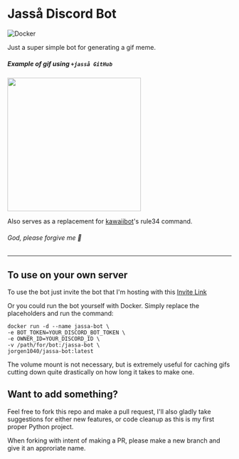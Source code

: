 # Jasså Discord Bot
![Docker](https://github.com/Jorgen1040/jassa-bot/workflows/Docker/badge.svg)

Just a super simple bot for generating a gif meme.

##### Example of gif using `+jasså GitHub`

<img src="https://cdn.discordapp.com/attachments/299979307827200001/768195653334466630/d3b7c913cd04ebfec0e9ec32cb6fd58c.gif" height="300">

Also serves as a replacement for [kawaiibot](https://github.com/KawaiiBot/KawaiiBot)'s rule34 command. 
###### God, please forgive me 🙏

___
## To use on your own server
To use the bot just invite the bot that I'm hosting with this [Invite Link](https://discord.com/api/oauth2/authorize?client_id=751534353401512088&permissions=0&scope=bot)


Or you could run the bot yourself with Docker. Simply replace the placeholders and run the command: 

```
docker run -d --name jassa-bot \
-e BOT_TOKEN=YOUR_DISCORD_BOT_TOKEN \
-e OWNER_ID=YOUR_DISCORD_ID \
-v /path/for/bot:/jassa-bot \
jorgen1040/jassa-bot:latest
```
The volume mount is not necessary, but is extremely useful for caching gifs cutting down quite drastically on how long it takes to make one.

## Want to add something?
Feel free to fork this repo and make a pull request, I'll also gladly take suggestions for either new features, or code cleanup as this is my first proper Python project.

When forking with intent of making a PR, please make a new branch and give it an approriate name.